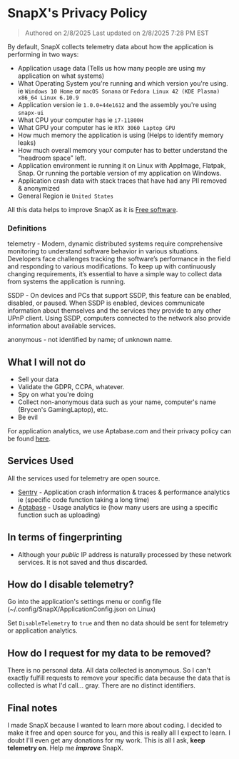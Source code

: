 # SnapX's Privacy Policy

> Authored on 2/8/2025
> Last updated on 2/8/2025 7:28 PM EST

By default, SnapX collects telemetry data about how the application is performing in two ways:

- Application usage data (Tells us how many people are using my application on what systems)
- What Operating System you're running and which version you're using. ie `Windows 10 Home` or `macOS Sonana` or `Fedora Linux 42 (KDE Plasma) x86_64 Linux 6.10.9`
- Application version ie `1.0.0+44e1612` and the assembly you're using `snapx-ui`
- What CPU your computer has ie `i7-11800H`
- What GPU your computer has ie `RTX 3060 Laptop GPU`
- How much memory the application is using (Helps to identify memory leaks)
- How much overall memory your computer has to better understand the "headroom space" left.
- Application environment ie running it on Linux with AppImage, Flatpak, Snap. Or running the portable version of my application on Windows.
- Application crash data with stack traces that have had any PII removed & anonymized
- General Region ie `United States`

All this data helps to improve SnapX as it is [Free software](https://www.gnu.org/licenses/gpl-3.0.en.html).

### Definitions

telemetry - Modern, dynamic distributed systems require comprehensive monitoring to understand software behavior in various situations. Developers face challenges tracking the software’s performance in the field and responding to various modifications. To keep up with continuously changing requirements, it’s essential to have a simple way to collect data from systems the application is running.

SSDP - On devices and PCs that support SSDP, this feature can be enabled, disabled, or paused. When SSDP is enabled, devices communicate information about themselves and the services they provide to any other UPnP client. Using SSDP, computers connected to the network also provide information about available services.

anonymous - not identified by name; of unknown name.

## What I will not do

- Sell your data
- Validate the GDPR, CCPA, whatever.
- Spy on what you're doing
- Collect non-anonymous data such as your name, computer's name (Brycen's GamingLaptop), etc.
- Be evil

For application analytics, we use Aptabase.com and their privacy policy can be found [here](https://aptabase.io/legal/privacy).

## Services Used

All the services used for telemetry are open source.

- [Sentry](https://github.com/getsentry/sentry) - Application crash information & traces & performance analytics ie (specific code function taking a long time)
- [Aptabase](https://github.com/aptabase/aptabase) - Usage analytics ie (how many users are using a specific function such as uploading)

## In terms of fingerprinting

- Although your *public* IP address is naturally processed by these network services. It is not saved and thus discarded.

## How do I disable telemetry?

Go into the application's settings menu or config file (~/.config/SnapX/ApplicationConfig.json on Linux)

Set `DisableTelemetry` to `true` and then no data should be sent for telemetry or application analytics.

## How do I request for my data to be removed?

There is no personal data. All data collected is anonymous. So I can't exactly fulfill requests to remove your specific data because the data that is collected is what I'd call... gray. There are no distinct identifiers.

## Final notes

I made SnapX because I wanted to learn more about coding. I decided to make it free and open source for you, and this is really all I expect to learn. I doubt I'll even get any donations for my work. This is all I ask, **keep telemetry on**. Help me ***improve*** SnapX.
